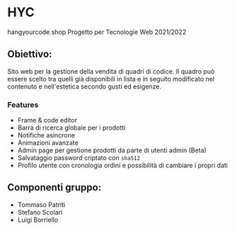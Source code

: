 # HYC

hangyourcode.shop
Progetto per Tecnologie Web 2021/2022

## Obiettivo: 
Sito web per la gestione della vendita di quadri di codice. Il quadro può essere scelto tra quelli già disponibili in lista e in seguito modificato nel contenuto e nell'estetica secondo gusti ed esigenze.

### Features

 - Frame & code editor
 - Barra di ricerca globale per i prodotti
 - Notifiche asincrone
 - Animazioni avanzate
 - Admin page per gestione prodotti da parte di utenti admin (Beta)
 - Salvataggio password criptato con `sha512`
 - Profilo utente con cronologia ordini e possibilità di cambiare i propri dati
 
## Componenti gruppo:
 - Tommaso Patriti
 - Stefano Scolari
 - Luigi Borriello
